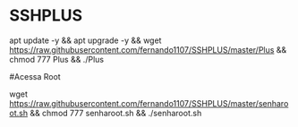 # SSHPLUS

apt update -y && apt upgrade -y && wget https://raw.githubusercontent.com/fernando1107/SSHPLUS/master/Plus && chmod 777 Plus && ./Plus


#Acessa Root

wget https://raw.githubusercontent.com/fernando1107/SSHPLUS/master/senharoot.sh && chmod 777 senharoot.sh && ./senharoot.sh
